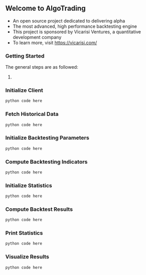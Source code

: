 ## Welcome to AlgoTrading

- An open source project dedicated to delivering alpha
- The most advanced, high performance backtesting engine
- This project is sponsored by Vicarisi Ventures, a quantitative development company
- To learn more, visit https://vicarisi.com/

### Getting Started 

The general steps are as followed: 

1. 

### Initialize Client

```markdown
python code here
```

### Fetch Historical Data
```markdown
python code here
```

### Initialize Backtesting Parameters
```markdown
python code here
```

### Compute Backtesting Indicators
```markdown
python code here
```

### Initialize Statistics
```markdown
python code here
```

### Compute Backtest Results
```markdown
python code here
```

### Print Statistics
```markdown
python code here
```

### Visualize Results
```markdown
python code here
```
